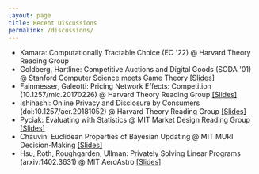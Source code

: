 ```yaml
---
layout: page
title: Recent Discussions
permalink: /discussions/
---
```

 - Kamara: Computationally Tractable Choice (EC '22) @ Harvard Theory Reading Group
 - Goldberg, Hartline: Competitive Auctions and Digital Goods (SODA '01) @ Stanford Computer Science meets Game Theory [\[Slides\]](/assets/discussions/competitive_auctions.pdf)
 - Fainmesser, Galeotti: Pricing Network Effects: Competition (10.1257/mic.20170226) @ Harvard Theory Reading Group [\[Slides\]](/assets/discussions/influencers.pdf)
 - Ishihashi: Online Privacy and Disclosure by Consumers (doi:10.1257/aer.20181052) @ Harvard Theory Reading Group [\[Slides\]](/assets/discussions/consumer_data_disclosure.pdf)
 - Pyciak: Evaluating with Statistics @ MIT Market Design Reading Group [\[Slides\]](/assets/discussions/discussion_pycia_statistics.pdf)
 - Chauvin: Euclidean Properties of Bayesian Updating @ MIT MURI Decision-Making [\[Slides\]](/assets/discussions/geometry_of_bayes_discussion_haupt.pdf)
 - Hsu, Roth, Roughgarden, Ullman: Privately Solving Linear Programs (arxiv:1402.3631) @ MIT AeroAstro [\[Slides\]](/assets/discussions/privately_solving.pdf)
